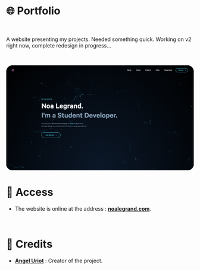 # 🌐 Portfolio

<br/>

A website presenting my projects.
Needed something quick.
Working on v2 right now, complete redesign in progress...

<br/>

<p align="center">
	<img src="./resources/noa/Social_rounded.png" width="700">
</p>

# 📍 Access

* The website is online at the address : **[noalegrand.com](https://www.noalegrand.com/)**.

<br/>

# 🙏 Credits

* [**Angel Uriot**](https://github.com/angeluriot) : Creator of the project.
